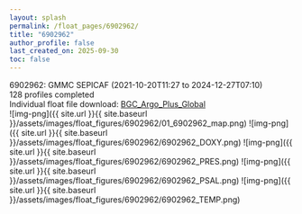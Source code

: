 ```yaml
---
layout: splash
permalink: /float_pages/6902962/
title: "6902962"
author_profile: false
last_created_on: 2025-09-30
toc: false
---
```

 
6902962: GMMC SEPICAF (2021-10-20T11:27 to 2024-12-27T07:10)\
128 profiles completed\
Individual float file download: [BGC_Argo_Plus_Global](https://ftp.soest.hawaii.edu/bgc_argo_plus/Individual_Floats/outliers_removed/6902962_Sprof_processed.nc)\
![img-png]({{ site.url }}{{ site.baseurl }}/assets/images/float_figures/6902962/01_6902962_map.png)
![img-png]({{ site.url }}{{ site.baseurl }}/assets/images/float_figures/6902962/6902962_DOXY.png)
![img-png]({{ site.url }}{{ site.baseurl }}/assets/images/float_figures/6902962/6902962_PRES.png)
![img-png]({{ site.url }}{{ site.baseurl }}/assets/images/float_figures/6902962/6902962_PSAL.png)
![img-png]({{ site.url }}{{ site.baseurl }}/assets/images/float_figures/6902962/6902962_TEMP.png)
